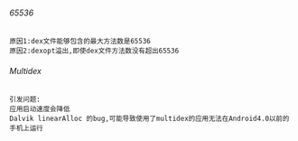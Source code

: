 ###### 65536
```
原因1:dex文件能够包含的最大方法数是65536
原因2:dexopt溢出,即使dex文件方法数没有超出65536
```

###### Multidex
```
引发问题:
应用启动速度会降低
Dalvik linearAlloc 的bug,可能导致使用了multidex的应用无法在Android4.0以前的手机上运行
```
